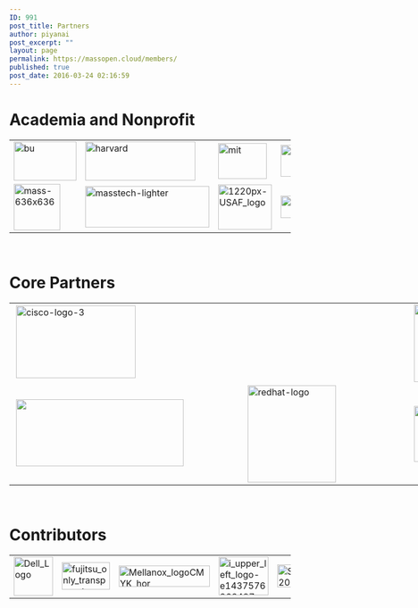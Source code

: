 ```yaml
---
ID: 991
post_title: Partners
author: piyanai
post_excerpt: ""
layout: page
permalink: https://massopen.cloud/members/
published: true
post_date: 2016-03-24 02:16:59
---
```

<h1>Academia&nbsp;and Nonprofit</h1>

<table>
<tbody>
<tr>
<td><a href="http://www.bu.edu/"><img class="size-full wp-image-776 aligncenter" src="http://massopen.cloud/wp-content/uploads/2016/03/bu.jpg" alt="bu" width="112" height="70"></a></td>
<td><a href="https://www.harvard.edu/"><img class="size-full wp-image-774 aligncenter" src="http://massopen.cloud/wp-content/uploads/2016/03/harvard.jpg" alt="harvard" width="197" height="70"></a></td>
<td><a href="http://web.mit.edu/"><img class=" wp-image-775 aligncenter" src="http://massopen.cloud/wp-content/uploads/2016/03/mit.jpg" alt="mit" width="87" height="64"></a></td>
<td><a href="http://www.northeastern.edu/"><img class=" wp-image-777 aligncenter" src="http://massopen.cloud/wp-content/uploads/2016/03/northeastern-300x62.jpg" alt="northeastern" width="276" height="57"></a></td>
<td><a href="https://www.umass.edu/"><img class="size-full wp-image-778 aligncenter" src="http://massopen.cloud/wp-content/uploads/2016/03/umass.jpg" alt="umass" width="47" height="70"></a></td>
</tr>
<tr>
<td><img class="wp-image-792 aligncenter" src="http://massopen.cloud/wp-content/uploads/2016/03/mass-636x636-300x300.png" alt="mass-636x636" width="83" height="83"></td>
<td><a href="https://masstech.org/"><img class="wp-image-793 aligncenter" src="http://massopen.cloud/wp-content/uploads/2016/03/masstech-lighter-300x100.png" alt="masstech-lighter" width="222" height="74"></a></td>
<td><a href="https://www.airforce.com/"><img class="wp-image-791 aligncenter" src="http://massopen.cloud/wp-content/uploads/2016/03/1220px-USAF_logo-300x252.png" alt="1220px-USAF_logo" width="96" height="81"></a></td>
<td><a href="https://www.mghpcc.org/"><img class=" wp-image-773 aligncenter" src="http://massopen.cloud/wp-content/uploads/2016/03/MGHPCC.jpg" alt="MGHPCC" width="133" height="40"></a></td>
<td></td>
</tr>
</tbody>
</table>

&nbsp;

<h1>Core Partners</h1>

<table style="width: 1200px;">
<tbody>
<tr>
<td style="width: 412.267px;">&nbsp;<a href="https://www.cisco.com/"><img class="wp-image-781 alignright" src="http://massopen.cloud/wp-content/uploads/2016/03/cisco-logo-3-300x182.jpg" alt="cisco-logo-3" width="214" height="130"></a></td>
<td style="width: 292.733px;"></td>
<td style="width: 478px;"><a href="https://www.intel.com/content/www/us/en/homepage.html"><img class="wp-image-780 alignleft" src="http://massopen.cloud/wp-content/uploads/2016/03/293px-Intel-logo.svg.png" alt="293px-Intel-logo.svg" width="210" height="139"></a></td>
</tr>
<tr>
<td style="width: 412.267px;">&nbsp;<a href="https://www.netapp.com/us/index.aspx"><img class="alignnone wp-image-3204 size-medium" src="https://massopen.cloud/wp-content/uploads/2016/03/na_logo_hrz_2c_rgb_lrg1-300x120.jpg" alt="" width="300" height="120"></a></td>
<td style="width: 292.733px;"><a href="https://www.redhat.com/en"><img class="wp-image-787 aligncenter" src="http://massopen.cloud/wp-content/uploads/2016/03/redhat-logo-273x300.jpg" alt="redhat-logo" width="158" height="174"></a></td>
<td style="width: 478px;"><a href="https://www.twosigma.com/"><img class="wp-image-785 aligncenter" src="http://massopen.cloud/wp-content/uploads/2016/03/TwoSigma-636x183-300x86.png" alt="TwoSigma-636x183" width="349" height="100"></a></td>
</tr>
</tbody>
</table>

&nbsp;

<h1>Contributors</h1>

<table>
<tbody>
<tr>
<td><a href="http://www.dell.com/en-us/"><img class="wp-image-783 aligncenter" src="http://massopen.cloud/wp-content/uploads/2016/03/Dell_Logo-300x300.png" alt="Dell_Logo" width="70" height="70"></a></td>
<td><a href="http://www.fujitsu.com/global/"><img class=" wp-image-784 aligncenter" src="http://massopen.cloud/wp-content/uploads/2016/03/fujitsu_only_transparent.png" alt="fujitsu_only_transparent" width="86" height="49"></a></td>
<td><a href="http://www.mellanox.com/"><img class="wp-image-789 aligncenter" src="http://massopen.cloud/wp-content/uploads/2016/03/Mellanox_logoCMYK_hor.png" alt="Mellanox_logoCMYK_hor" width="163" height="38"></a></td>
<td><a href="http://www.cambridgecomputer.com/web/"><img class="wp-image-782 aligncenter" src="http://massopen.cloud/wp-content/uploads/2016/03/i_upper_left_logo-e1437576266487.gif" alt="i_upper_left_logo-e1437576266487" width="89" height="69"></a></td>
<td><a href="https://www.mathworks.com/"><img class="wp-image-790 aligncenter" src="http://massopen.cloud/wp-content/uploads/2016/03/Screen-Shot-2015-11-19-at-11.20.32-AM.png" alt="Screen-Shot-2015-11-19-at-11.20.32-AM" width="148" height="41"></a></td>
</tr>
</tbody>
</table>